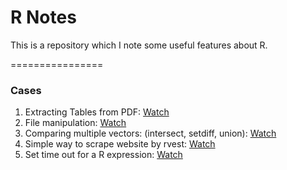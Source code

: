 # R Notes

This is a repository which I note some useful features about R.

================
### Cases

1. Extracting Tables from PDF: [Watch](https://github.com/r3dmaohong/R-Memo/tree/master/1.%20Extracting%20Tables%20from%20PDF)
2. File manipulation: [Watch](https://github.com/r3dmaohong/R-Memo/tree/master/2.%20File%20manipulation)
3. Comparing multiple vectors: (intersect, setdiff, union): [Watch](https://github.com/r3dmaohong/R_Notes/tree/master/3.%20Comparing%20multiple%20vectors%20(intersect%2C%20setdiff%2C%20union))
4. Simple way to scrape website by rvest: [Watch](https://github.com/r3dmaohong/R_Notes/tree/master/4.%20Simple%20way%20to%20scrape%20website%20by%20rvest)
5. Set time out for a R expression: [Watch](https://github.com/r3dmaohong/R_Notes/tree/master/5.%20Set%20time%20out%20for%20a%20R%20expression)